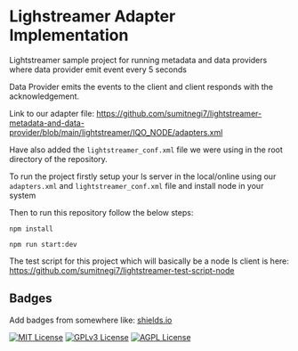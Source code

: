 

# Lighstreamer Adapter Implementation




Lightstreamer sample project for running metadata and data providers where data provider emit event every 5 seconds 

Data Provider emits the events to the client and client responds with the acknowledgement.


Link to our adapter file: https://github.com/sumitnegi7/lightstreamer-metadata-and-data-provider/blob/main/lightstreamer/IQO_NODE/adapters.xml

Have also added the ``lightstreamer_conf.xml`` file we were using in the root directory of the repository.


To run the project firstly setup your ls server in the local/online using our ```adapters.xml``` and ``lightstreamer_conf.xml`` file and install node in your system

Then to run this repository follow the below steps:

``` npm install ```

```npm run start:dev```

The test script for this project which will basically be a node ls client is here:
https://github.com/sumitnegi7/lightstreamer-test-script-node




## Badges

Add badges from somewhere like: [shields.io](https://shields.io/)

[![MIT License](https://img.shields.io/badge/License-MIT-green.svg)](https://choosealicense.com/licenses/mit/)
[![GPLv3 License](https://img.shields.io/badge/License-GPL%20v3-yellow.svg)](https://opensource.org/licenses/)
[![AGPL License](https://img.shields.io/badge/license-AGPL-blue.svg)](http://www.gnu.org/licenses/agpl-3.0)

